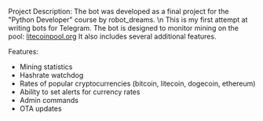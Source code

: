 Project Description:
The bot was developed as a final project for the "Python Developer" course by robot_dreams. \n
This is my first attempt at writing bots for Telegram. 
The bot is designed to monitor mining on the pool: <a href="http://litecoinpool.org">litecoinpool.org</a> 
It also includes several additional features.

Features:
- Mining statistics
- Hashrate watchdog
- Rates of popular cryptocurrencies (bitcoin, litecoin, dogecoin, ethereum)
- Ability to set alerts for currency rates
- Admin commands
- OTA updates
